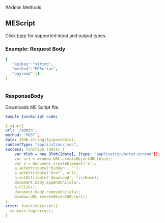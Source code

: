 #Admin Methods

## MEScript

Click [here](types.md) for supported input and output types.

### Example: Request Body

``` yaml
{  
   "apiKey":"string",
   "method":"MEScript",
   "payload":{}
}
	
```
### ResponseBody

Downloads ME Script file.

``` yaml
Sample JavaScript code: 

$.ajax({
url: '/admin',
method: 'POST',
data: JSON.stringify(postdata),
contentType: "application/json",
success: function (data) {
	var blob = new Blob([data], {type: "application/octet-stream"});
	var url = window.URL.createObjectURL(blob);
	var a = document.createElement('a');
	a.setAttribute('hidden', '');
	a.setAttribute('href', url);
	a.setAttribute('download', fileName);
	document.body.appendChild(a);
	a.click();
	document.body.removeChild(a);
	window.URL.revokeObjectURL(url);
},
error: function(error){
  console.log(error);
}       


```
